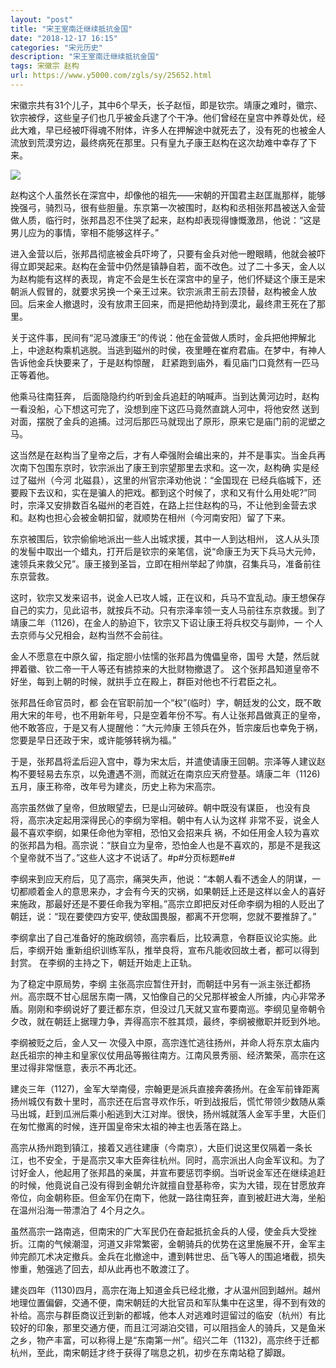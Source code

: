 ```yaml
---
layout: "post"
title: "宋王室南迁继续抵抗金国"
date: "2018-12-17 16:15"
categories: "宋元历史"
description: "宋王室南迁继续抵抗金国"
tags: 宋徽宗 赵构
url: https://www.y5000.com/zgls/sy/25652.html
---
```






宋徽宗共有31个儿子，其中6个早夭，长子赵恒，即是钦宗。靖康之难时，徽宗、钦宗被俘，这些皇子们也几乎被金兵逮了个干净。他们曾经在皇宫中养尊处优，经此大难，早已经被吓得魂不附体，许多人在押解途中就死去了，没有死的也被金人流放到荒漠穷边，最终病死在那里。只有皇九子康王赵构在这次劫难中幸存了下来。

![](https://img.y5000.com/uploads/allimg/170920/8-1F920134603T9.jpg)

赵构这个人虽然长在深宫中，却像他的祖先——宋朝的开国君主赵匡胤那样，能够挽强弓，骑烈马，很有些胆量。东京第一次被围时，赵构和丞相张邦昌被送入金营做人质，临行时，张邦昌忍不住哭了起来，赵构却表现得慷慨激昂，他说：“这是男儿应为的事情，宰相不能够这样子。”

进入金营以后，张邦昌彻底被金兵吓垮了，只要有金兵对他一瞪眼睛，他就会被吓得立即哭起来。赵构在金营中仍然是镇静自若，面不改色。过了二十多天，金人以为赵构能有这样的表现，肯定不会是生长在深宫中的皇子，他们怀疑这个康王是宋朝派人假冒的，就要求另换一个亲王过来。钦宗派肃王前去顶替，赵构被金人放回。后来金人撤退时，没有放肃王回来，而是把他劫持到漠北，最终肃王死在了那里。

关于这件事，民间有“泥马渡康王”的传说：他在金营做人质时，金兵把他押解北上，中途赵构乘机逃脱。当逃到磁州的时侯，夜里睡在崔府君庙。在梦中，有神人告诉他金兵快要来了，于是赵构惊醒，
赶紧跑到庙外，看见庙门口竟然有一匹马正等着他。

他乘马往南狂奔， 后面隐隐约约听到金兵追赶的呐喊声。当到达黄河边时，赵构一看没船，心下想这可完了，没想到座下这匹马竟然直跳人河中，将他安然
送到对面，摆脱了金兵的追捕。过河后那匹马就现出了原形，原来它是庙门前的泥塑之马。

这当然是在赵构当了皇帝之后，才有人牵强附会编出来的，并不是事实。当金兵再次南下包围东京时，钦宗派出了康王到宗望那里去求和。这一次，赵构确
实是经过了磁州（今河 北磁县），这里的州官宗泽劝他说：“金国现在
已经兵临城下，还要殿下去议和，实在是骗人的把戏。都到这个时候了，求和又有什么用处呢?”同时，宗泽又安排数百名磁州的老百姓，在路上拦住赵构的马，不让他到金营去求和。赵构也担心会被金朝扣留，就顺势在相州（今河南安阳）留了下来。

东京被围后，钦宗偷偷地派出一些人出城求援，其中一人到达相州，
这人从头顶的发髻中取出一个蜡丸，打开后是钦宗的亲笔信，说“命康王为天下兵马大元帅，速领兵来救父兄”。康王接到圣旨，立即在相州举起了帅旗，召集兵马，准备前往东京营救。

这时，钦宗又发来诏书，说金人已攻人城，正在议和，兵马不宜乱动。康王想保存自己的实力，见此诏书，就按兵不动。只有宗泽率领一支人马前往东京救援。到了靖康二年（1126)，在金人的胁迫下，钦宗又下诏让康王将兵权交与副帅，一
个人去京师与父兄相会，赵构当然不会前往。

金人不愿意在中原久留，指定胆小怯懦的张邦昌为傀儡皇帝，国号 大楚，然后就押着徽、钦二帝一干人等还有掳掠来的大批财物撤退了。
这个张邦昌知道皇帝不好坐，每到上朝的时候，就拱手立在殿上，群臣对他也不行君臣之礼。

张邦昌任命官员时，都 会在官职前加一个“权”(临时）字，朝廷发的公文，既不敢用大宋的年号，也不用新年号，只是空着年份不写。有人让张邦昌做真正的皇帝，
他不敢答应，于是又有人提醒他：“大元帅康 王领兵在外，哲宗废后也幸免于祸，您要是早日还政于宋，或许能够转祸为福。”

于是，张邦昌将孟后迎入宫中，尊为宋太后，并遣使请康王回朝。宗泽等人建议赵构不要轻易去东京，以免遭遇不测，而就近在南京应天府登基。靖康二年（1126)五月，康王称帝，改年号为建炎，历史上称为宋高宗。

高宗虽然做了皇帝，但放眼望去，巳是山河破碎。朝中既没有谋臣， 也没有良将，高宗决定起用深得民心的李纲为宰相。朝中有人认为这样
非常不妥，说金人最不喜欢李纲，如果任命他为宰相，恐怕又会招来兵
祸，不如任用金人较为喜欢的张邦昌为相。高宗说：“朕自立为皇帝，恐怕金人也是不喜欢的，那是不是我这个皇帝就不当了。”这些人这才不说话了。#p#分页标题#e#

李纲来到应天府后，见了高宗，痛哭失声，他说：“本朝人看不透金人的阴谋，一切都顺着金人的意思来办，才会有今天的灾祸，如果朝廷上还是这样以金人的喜好来施政，那最好还是不要任命我为宰相。”高宗立即把反对任命李纲为相的人贬出了朝廷，说：“现在要使四方安平,
使敌国畏服，都离不开您啊，您就不要推辞了。”

李纲拿出了自己准备好的施政纲领，高宗看后，比较满意，令群臣议论实施。此后，李纲开始 重新组织训练军队，推举良将，宣布凡能收回故土者，都可以得到封赏。
在李纲的主持之下，朝廷开始走上正轨。

为了稳定中原局势，李纲
主张高宗应暂住开封，而朝廷中另有一派主张迁都扬州。高宗既不甘心屈居东南一隅，又怕像自己的父兄那样被金人所據，内心非常矛盾。刚刚和李纲说好了要迁都东京，但没过几天就又宣布要南巡。李纲见皇帝朝令夕改，就在朝廷上据理力争，弄得高宗不胜其烦，最终，李纲被撤职并贬到外地。

李纲被贬之后，金人又一
次侵入中原，高宗连忙逃往扬州，并命人将东京太庙内赵氏祖宗的神主和皇家仪仗用品等搬往南方。江南风景秀丽、经济繁荣，高宗在这里过得非常惬意，表示不再北还。

建炎三年（1127)，金军大举南侵，宗翰更是派兵直接奔袭扬州。在金军前锋距离扬州城仅有数十里时，高宗还在后宫寻欢作乐，听到战报后，慌忙带领少数随从乘马出城，赶到瓜洲后乘小船逃到大江对岸。很快，扬州城就落人金军手里，大臣们在匆忙撤离的时候，连开国皇帝宋太祖的神主也丢落在路上。

高宗从扬州跑到镇江，接着又逃往建康（今南京），大臣们说这里仅隔着一条长江，也不安全，于是高宗又率大臣奔往杭州。同时，高宗派出人向金军议和。为了讨好金人，他起用了张邦昌的亲属，并宣布要惩罚李纲。当听说金军还在继续追赶的时候，他竟说自己没有得到金朝允许就擅自登基称帝，实为大错，现在甘愿放弃帝位，向金朝称臣。但金军仍在南下，他就一路往南狂奔，直到被赶进大海，坐船在温州沿海一带漂泊了
4个月之久。

虽然高宗一路南逃，但南宋的广大军民仍在奋起抵抗金兵的人侵，使金兵大受挫折。江南的气候潮湿，河道又非常繁密，金朝骑兵的优势在这里施展不开，金军主帅完颜兀术决定撤兵。金兵在北撤途中，遭到韩世忠、岳飞等人的围追堵截，损失惨重，勉强逃了回去，却从此再也不敢渡江了。

建炎四年（1130)四月，高宗在海上知道金兵已经北撤，才从温州回到越州。越州地理位置偏僻，交通不便，南宋朝廷的大批官员和军队集中在这里，得不到有效的补给。高宗与群臣商议迁到新的都城，他本人对逃难时逗留过的临安（杭州）有比较好的印象，那里交通方便，而且江河湖泊交错，可以阻挡金人的骑兵，又是鱼米之乡，物产丰富，可以称得上是“东南第一州”。绍兴二年（1132)，高宗终于迁都杭州，至此，南宋朝廷才终于获得了喘息之机，初步在东南站稳了脚跟。
